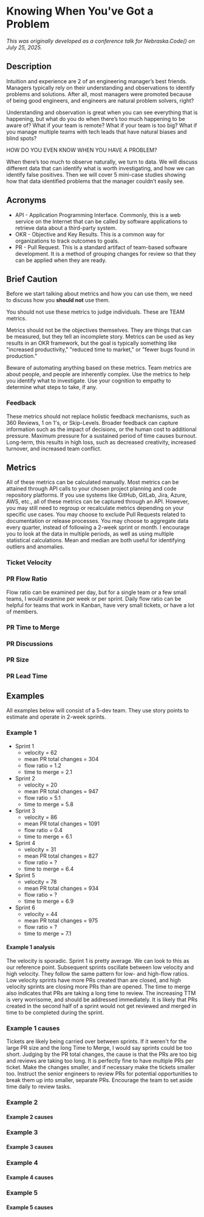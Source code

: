 # Knowing When You've Got a Problem

_This was originally developed as a conference talk for Nebraska.Code() on July 25, 2025._

## Description

Intuition and experience are 2 of an engineering manager’s best friends. Managers typically rely on their understanding and observations to identify problems and solutions. After all, most managers were promoted because of being good engineers, and engineers are natural problem solvers, right?

Understanding and observation is great when you can see everything that is happening, but what do you do when there’s too much happening to be aware of? What if your team is remote? What if your team is too big? What if you manage multiple teams with tech leads that have natural biases and blind spots?

HOW DO YOU EVEN KNOW WHEN YOU HAVE A PROBLEM?

When there’s too much to observe naturally, we turn to data. We will discuss different data that can identify what is worth investigating, and how we can identify false positives. Then we will cover 5 mini-case studies showing how that data identified problems that the manager couldn’t easily see.

## Acronyms

* API - Application Programming Interface. Commonly, this is a web service on the Internet that can be called by software applications to retrieve data about a third-party system.
* OKR - Objective and Key Results. This is a common way for organizations to track outcomes to goals.
* PR - Pull Request. This is a standard artifact of team-based software development. It is a method of grouping changes for review so that they can be applied when they are ready.

## Brief Caution

Before we start talking about metrics and how you can use them, we need to discuss how you **should not** use them.

You should not use these metrics to judge individuals. These are TEAM metrics.

Metrics should not be the objectives themselves. They are things that can be measured, but they tell an incomplete story. Metrics can be used as key results in an OKR framework, but the goal is typically something like "increased productivity," "reduced time to market," or "fewer bugs found in production."

Beware of automating anything based on these metrics. Team metrics are about people, and people are inherently complex. Use the metrics to help you identify what to investigate. Use your cognition to empathy to determine what steps to take, if any.

### Feedback

These metrics should not replace holistic feedback mechanisms, such as 360 Reviews, 1 on 1's, or Skip-Levels. Broader feedback can capture information such as the impact of decisions, or the human cost to additional pressure. Maximum pressure for a sustained period of time causes burnout. Long-term, this results in high loss, such as decreased creativity, increased turnover, and increased team conflict.

## Metrics

All of these metrics can be calculated manually. Most metrics can be attained through API calls to your chosen project planning and code repository platforms. If you use systems like GitHub, GitLab, Jira, Azure, AWS, etc., all of these metrics can be captured through an API. However, you may still need to regroup or recalculate metrics depending on your specific use cases. You may choose to exclude Pull Requests related to documentation or release processes. You may choose to aggregate data every quarter, instead of following a 2-week sprint or month. I encourage you to look at the data in multiple periods, as well as using multiple statistical calculations. Mean and median are both useful for identifying outliers and anomalies.

### Ticket Velocity

### PR Flow Ratio

Flow ratio can be examined per day, but for a single team or a few small teams, I would examine per week or per sprint. Daily flow ratio can be helpful for teams that work in Kanban, have very small tickets, or have a lot of members.

### PR Time to Merge

### PR Discussions

### PR Size

### PR Lead Time

## Examples

All examples below will consist of a 5-dev team. They use story points to estimate and operate in 2-week sprints.

### Example 1

* Sprint 1
  * velocity = 62
  * mean PR total changes = 304
  * flow ratio = 1.2
  * time to merge = 2.1
* Sprint 2
  * velocity = 20
  * mean PR total changes = 947
  * flow ratio = 5.1
  * time to merge = 5.8
* Sprint 3
  * velocity = 86
  * mean PR total changes = 1091
  * flow ratio = 0.4
  * time to merge = 6.1
* Sprint 4
  * velocity = 31
  * mean PR total changes = 827
  * flow ratio = ?
  * time to merge = 6.4
* Sprint 5
  * velocity = 78
  * mean PR total changes = 934
  * flow ratio = ?
  * time to merge = 6.9
* Sprint 6
  * velocity = 44
  * mean PR total changes = 975
  * flow ratio = ?
  * time to merge = 7.1

#### Example 1 analysis

The velocity is sporadic. Sprint 1 is pretty average. We can look to this as our reference point. Subsequent sprints oscillate between low velocity and high velocity. They follow the same pattern for low- and high-flow ratios. Low velocity sprints have more PRs created than are closed, and high velocity sprints are closing more PRs than are opened. The time to merge also indicates that PRs are taking a long time to review. The increasing TTM is very worrisome, and should be addressed immediately. It is likely that PRs created in the second half of a sprint would not get reviewed and merged in time to be completed during the sprint.

### Example 1 causes

Tickets are likely being carried over between sprints. If it weren't for the large PR size and the long Time to Merge, I would say sprints could be too short. Judging by the PR total changes, the cause is that the PRs are too big and reviews are taking too long. It is perfectly fine to have multiple PRs per ticket. Make the changes smaller, and if necessary make the tickets smaller too. Instruct the senior engineers to review PRs for potential opportunities to break them up into smaller, separate PRs. Encourage the team to set aside time daily to review tasks.

### Example 2

#### Example 2 causes

### Example 3

#### Example 3 causes

### Example 4

#### Example 4 causes

### Example 5

#### Example 5 causes
